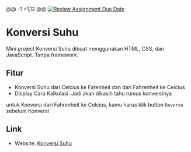 @@ -1 +1,12 @@
[![Review Assignment Due Date](https://classroom.github.com/assets/deadline-readme-button-24ddc0f5d75046c5622901739e7c5dd533143b0c8e959d652212380cedb1ea36.svg)](https://classroom.github.com/a/t8aS1bkC)
# Konversi Suhu

Mini project Konversi Suhu dibuat menggunakan HTML, CSS, dan JavaScript. Tanpa framework.

## Fitur
- Konversi Suhu dari Celcius ke Farenheit dan dari Fahrenheit ke Celcius
- Display Cara Kalkulasi. Jadi akan dikasih tahu rumus konversinya

untuk Konversi dari Fahrenheit ke Celcius, kamu harus klik button `Reverse` sebelum Konversi

## Link
- Website: [Konversi Suhu](https://revou-fundamental-course.github.io/10-jun-24-ronihidayat/)
